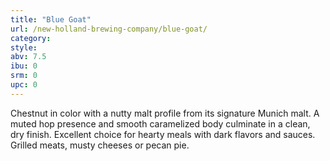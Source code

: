 ```yaml
---
title: "Blue Goat"
url: /new-holland-brewing-company/blue-goat/
category: 
style: 
abv: 7.5
ibu: 0
srm: 0
upc: 0
---
```

Chestnut in color with a nutty malt profile from its signature Munich malt. A muted hop presence and smooth caramelized body culminate in a clean, dry finish. Excellent choice for hearty meals with dark flavors and sauces. Grilled meats, musty cheeses or pecan pie.
